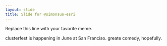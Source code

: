 ```yaml
---
layout: slide
title: Slide for @simonsuo-esri
---
```


Replace this line with your favorite meme.

clusterfest is happening in June at San Franciso. greate comedy, hopefully.